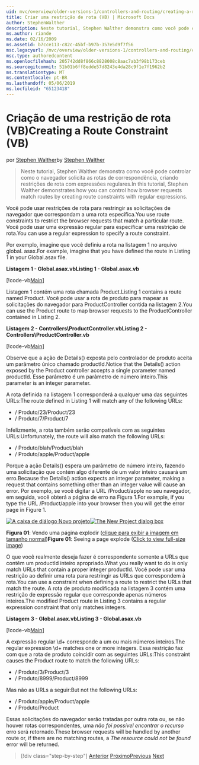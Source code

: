 ```yaml
---
uid: mvc/overview/older-versions-1/controllers-and-routing/creating-a-route-constraint-vb
title: Criar uma restrição de rota (VB) | Microsoft Docs
author: StephenWalther
description: Neste tutorial, Stephen Walther demonstra como você pode controlar como o navegador solicita as rotas de correspondência, criando restrições de rota com expressões regulares.
ms.author: riande
ms.date: 02/16/2009
ms.assetid: b7cce113-c82c-45bf-b97b-357e5d9f7f56
msc.legacyurl: /mvc/overview/older-versions-1/controllers-and-routing/creating-a-route-constraint-vb
msc.type: authoredcontent
ms.openlocfilehash: 205742dd8f866c8828008c8aac7ab3f98b173ceb
ms.sourcegitcommit: 51b01b6ff8edde57d8243e4da28c9f1e7f1962b2
ms.translationtype: MT
ms.contentlocale: pt-BR
ms.lasthandoff: 05/06/2019
ms.locfileid: "65123418"
---
```

# <a name="creating-a-route-constraint-vb"></a><span data-ttu-id="c4502-103">Criação de uma restrição de rota (VB)</span><span class="sxs-lookup"><span data-stu-id="c4502-103">Creating a Route Constraint (VB)</span></span>

<span data-ttu-id="c4502-104">por [Stephen Walther](https://github.com/StephenWalther)</span><span class="sxs-lookup"><span data-stu-id="c4502-104">by [Stephen Walther](https://github.com/StephenWalther)</span></span>

> <span data-ttu-id="c4502-105">Neste tutorial, Stephen Walther demonstra como você pode controlar como o navegador solicita as rotas de correspondência, criando restrições de rota com expressões regulares.</span><span class="sxs-lookup"><span data-stu-id="c4502-105">In this tutorial, Stephen Walther demonstrates how you can control how browser requests match routes by creating route constraints with regular expressions.</span></span>

<span data-ttu-id="c4502-106">Você pode usar restrições de rota para restringir as solicitações de navegador que correspondam a uma rota específica.</span><span class="sxs-lookup"><span data-stu-id="c4502-106">You use route constraints to restrict the browser requests that match a particular route.</span></span> <span data-ttu-id="c4502-107">Você pode usar uma expressão regular para especificar uma restrição de rota.</span><span class="sxs-lookup"><span data-stu-id="c4502-107">You can use a regular expression to specify a route constraint.</span></span>

<span data-ttu-id="c4502-108">Por exemplo, imagine que você definiu a rota na listagem 1 no arquivo global. asax.</span><span class="sxs-lookup"><span data-stu-id="c4502-108">For example, imagine that you have defined the route in Listing 1 in your Global.asax file.</span></span>

<span data-ttu-id="c4502-109">**Listagem 1 - Global.asax.vb**</span><span class="sxs-lookup"><span data-stu-id="c4502-109">**Listing 1 - Global.asax.vb**</span></span>

[!code-vb[Main](creating-a-route-constraint-vb/samples/sample1.vb)]

<span data-ttu-id="c4502-110">Listagem 1 contém uma rota chamada Product.</span><span class="sxs-lookup"><span data-stu-id="c4502-110">Listing 1 contains a route named Product.</span></span> <span data-ttu-id="c4502-111">Você pode usar a rota de produto para mapear as solicitações do navegador para ProductController contida na listagem 2.</span><span class="sxs-lookup"><span data-stu-id="c4502-111">You can use the Product route to map browser requests to the ProductController contained in Listing 2.</span></span>

<span data-ttu-id="c4502-112">**Listagem 2 - Controllers\ProductController.vb**</span><span class="sxs-lookup"><span data-stu-id="c4502-112">**Listing 2 - Controllers\ProductController.vb**</span></span>

[!code-vb[Main](creating-a-route-constraint-vb/samples/sample2.vb)]

<span data-ttu-id="c4502-113">Observe que a ação de Details() exposta pelo controlador de produto aceita um parâmetro único chamado productId.</span><span class="sxs-lookup"><span data-stu-id="c4502-113">Notice that the Details() action exposed by the Product controller accepts a single parameter named productId.</span></span> <span data-ttu-id="c4502-114">Esse parâmetro é um parâmetro de número inteiro.</span><span class="sxs-lookup"><span data-stu-id="c4502-114">This parameter is an integer parameter.</span></span>

<span data-ttu-id="c4502-115">A rota definida na listagem 1 corresponderá a qualquer uma das seguintes URLs:</span><span class="sxs-lookup"><span data-stu-id="c4502-115">The route defined in Listing 1 will match any of the following URLs:</span></span>

- <span data-ttu-id="c4502-116">/ Produto/23</span><span class="sxs-lookup"><span data-stu-id="c4502-116">/Product/23</span></span>
- <span data-ttu-id="c4502-117">/ Produto/7</span><span class="sxs-lookup"><span data-stu-id="c4502-117">/Product/7</span></span>

<span data-ttu-id="c4502-118">Infelizmente, a rota também serão compatíveis com as seguintes URLs:</span><span class="sxs-lookup"><span data-stu-id="c4502-118">Unfortunately, the route will also match the following URLs:</span></span>

- <span data-ttu-id="c4502-119">/ Produto/blah</span><span class="sxs-lookup"><span data-stu-id="c4502-119">/Product/blah</span></span>
- <span data-ttu-id="c4502-120">/ Produto/apple</span><span class="sxs-lookup"><span data-stu-id="c4502-120">/Product/apple</span></span>

<span data-ttu-id="c4502-121">Porque a ação Details() espera um parâmetro de número inteiro, fazendo uma solicitação que contém algo diferente de um valor inteiro causará um erro.</span><span class="sxs-lookup"><span data-stu-id="c4502-121">Because the Details() action expects an integer parameter, making a request that contains something other than an integer value will cause an error.</span></span> <span data-ttu-id="c4502-122">Por exemplo, se você digitar a URL /Product/apple no seu navegador, em seguida, você obterá a página de erro na Figura 1.</span><span class="sxs-lookup"><span data-stu-id="c4502-122">For example, if you type the URL /Product/apple into your browser then you will get the error page in Figure 1.</span></span>

<span data-ttu-id="c4502-123">[![A caixa de diálogo Novo projeto](creating-a-route-constraint-vb/_static/image1.jpg)](creating-a-route-constraint-vb/_static/image1.png)</span><span class="sxs-lookup"><span data-stu-id="c4502-123">[![The New Project dialog box](creating-a-route-constraint-vb/_static/image1.jpg)](creating-a-route-constraint-vb/_static/image1.png)</span></span>

<span data-ttu-id="c4502-124">**Figura 01**: Vendo uma página explodir ([clique para exibir a imagem em tamanho normal](creating-a-route-constraint-vb/_static/image2.png))</span><span class="sxs-lookup"><span data-stu-id="c4502-124">**Figure 01**: Seeing a page explode ([Click to view full-size image](creating-a-route-constraint-vb/_static/image2.png))</span></span>

<span data-ttu-id="c4502-125">O que você realmente deseja fazer é correspondente somente a URLs que contêm um productId inteiro apropriado.</span><span class="sxs-lookup"><span data-stu-id="c4502-125">What you really want to do is only match URLs that contain a proper integer productId.</span></span> <span data-ttu-id="c4502-126">Você pode usar uma restrição ao definir uma rota para restringir as URLs que correspondem à rota.</span><span class="sxs-lookup"><span data-stu-id="c4502-126">You can use a constraint when defining a route to restrict the URLs that match the route.</span></span> <span data-ttu-id="c4502-127">A rota de produto modificada na listagem 3 contém uma restrição de expressão regular que corresponde apenas números inteiros.</span><span class="sxs-lookup"><span data-stu-id="c4502-127">The modified Product route in Listing 3 contains a regular expression constraint that only matches integers.</span></span>

<span data-ttu-id="c4502-128">**Listagem 3 - Global.asax.vb**</span><span class="sxs-lookup"><span data-stu-id="c4502-128">**Listing 3 - Global.asax.vb**</span></span>

[!code-vb[Main](creating-a-route-constraint-vb/samples/sample3.vb)]

<span data-ttu-id="c4502-129">A expressão regular \d+ corresponde a um ou mais números inteiros.</span><span class="sxs-lookup"><span data-stu-id="c4502-129">The regular expression \d+ matches one or more integers.</span></span> <span data-ttu-id="c4502-130">Essa restrição faz com que a rota de produto coincidir com as seguintes URLs:</span><span class="sxs-lookup"><span data-stu-id="c4502-130">This constraint causes the Product route to match the following URLs:</span></span>

- <span data-ttu-id="c4502-131">/ Produto/3</span><span class="sxs-lookup"><span data-stu-id="c4502-131">/Product/3</span></span>
- <span data-ttu-id="c4502-132">/ Produto/8999</span><span class="sxs-lookup"><span data-stu-id="c4502-132">/Product/8999</span></span>

<span data-ttu-id="c4502-133">Mas não as URLs a seguir:</span><span class="sxs-lookup"><span data-stu-id="c4502-133">But not the following URLs:</span></span>

- <span data-ttu-id="c4502-134">/ Produto/apple</span><span class="sxs-lookup"><span data-stu-id="c4502-134">/Product/apple</span></span>
- <span data-ttu-id="c4502-135">/ Produto</span><span class="sxs-lookup"><span data-stu-id="c4502-135">/Product</span></span>

<span data-ttu-id="c4502-136">Essas solicitações do navegador serão tratadas por outra rota ou, se não houver rotas correspondentes, uma *não foi possível encontrar o recurso* erro será retornado.</span><span class="sxs-lookup"><span data-stu-id="c4502-136">These browser requests will be handled by another route or, if there are no matching routes, a *The resource could not be found* error will be returned.</span></span>

> [!div class="step-by-step"]
> <span data-ttu-id="c4502-137">[Anterior](creating-custom-routes-vb.md)
> [Próximo](creating-a-custom-route-constraint-vb.md)</span><span class="sxs-lookup"><span data-stu-id="c4502-137">[Previous](creating-custom-routes-vb.md)
[Next](creating-a-custom-route-constraint-vb.md)</span></span>
